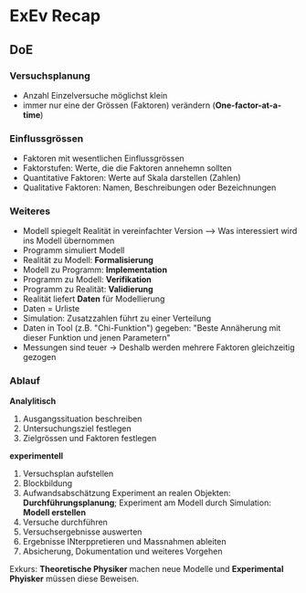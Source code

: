 # ExEv Recap

## DoE

### Versuchsplanung
* Anzahl Einzelversuche möglichst klein
* immer nur eine der Grössen (Faktoren) verändern (**One-factor-at-a-time**)

### Einflussgrössen
* Faktoren mit wesentlichen Einflussgrössen
* Faktorstufen: Werte, die die Faktoren annehemn sollten
* Quantitative Faktoren: Werte auf Skala darstellen (Zahlen)
* Qualitative Faktoren: Namen, Beschreibungen oder Bezeichnungen

### Weiteres
* Modell spiegelt Realität in vereinfachter Version --> Was interessiert wird ins Modell übernommen
* Programm simuliert Modell
* Realität zu Modell: **Formalisierung**
* Modell zu Programm: **Implementation**
* Programm zu Modell: **Verifikation**
* Programm zu Realität: **Validierung**
* Realität liefert **Daten** für Modellierung
* Daten = Urliste
* Simulation: Zusatzzahlen führt zu einer Verteilung 
* Daten in Tool (z.B. "Chi-Funktion") gegeben: "Beste Annäherung mit dieser Funktion und jenen Parametern"
* Messungen sind teuer -> Deshalb werden mehrere Faktoren gleichzeitig gezogen

### Ablauf
**Analylitisch**
1. Ausgangssituation beschreiben
2. Untersuchungsziel festlegen
3. Zielgrössen und Faktoren festlegen  

**experimentell**
1. Versuchsplan aufstellen
2. Blockbildung
3. Aufwandsabschätzung
Experiment an realen Objekten: **Durchführungsplanung**; Experiment am Modell durch Simulation: **Modell erstellen**
4. Versuche durchführen
5. Versuchsergebnisse auswerten
6. Ergebnisse INterppretieren und Massnahmen ableiten
7. Absicherung, Dokumentation und weiteres Vorgehen

Exkurs: **Theoretische Physiker** machen neue Modelle und **Experimental Phyisker** müssen diese Beweisen. 

